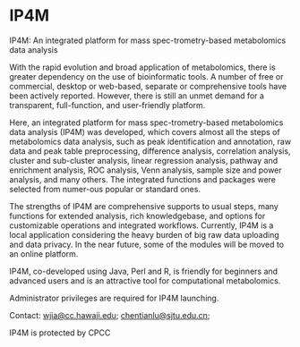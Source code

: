 # IP4M
IP4M: An integrated platform for mass spec-trometry-based metabolomics data analysis

With the rapid evolution and broad application of metabolomics, there is greater dependency on the use of bioinformatic tools. A number of free or commercial, desktop or web-based, separate or comprehensive tools have been actively reported. However, there is still an unmet demand for a transparent, full-function, and user-friendly platform. 

Here, an integrated platform for mass spec-trometry-based metabolomics data analysis (IP4M) was developed, which covers almost all the steps of metabolomics data analysis, such as peak identification and annotation, raw data and peak table preprocessing, difference analysis, correlation analysis, cluster and sub-cluster analysis, linear regression analysis, pathway and enrichment analysis, ROC analysis, Venn analysis, sample size and power analysis, and many others. The integrated functions and packages were selected from numer-ous popular or standard ones. 

The strengths of IP4M are comprehensive supports to usual steps, many functions for extended analysis, rich knowledgebase, and options for customizable operations and integrated workflows. Currently, IP4M is a local application considering the heavy burden of big raw data uploading and data privacy. In the near future, some of the modules will be moved to an online platform.

IP4M, co-developed using Java, Perl and R, is friendly for beginners and advanced users and is an attractive tool for computational metabolomics.

Administrator privileges are required for IP4M launching.

Contact: wjia@cc.hawaii.edu; chentianlu@sjtu.edu.cn;

IP4M is protected by CPCC
